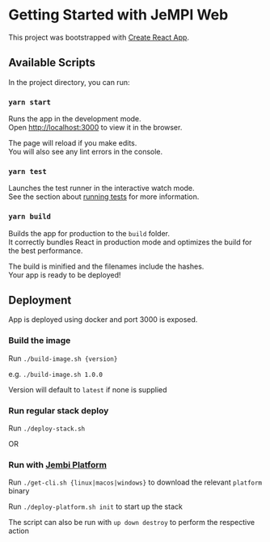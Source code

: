 # Getting Started with JeMPI Web

This project was bootstrapped with [Create React App](https://github.com/facebook/create-react-app).

## Available Scripts

In the project directory, you can run:

### `yarn start`

Runs the app in the development mode.\
Open [http://localhost:3000](http://localhost:3000) to view it in the browser.

The page will reload if you make edits.\
You will also see any lint errors in the console.

### `yarn test`

Launches the test runner in the interactive watch mode.\
See the section about [running tests](https://facebook.github.io/create-react-app/docs/running-tests) for more information.

### `yarn build`

Builds the app for production to the `build` folder.\
It correctly bundles React in production mode and optimizes the build for the best performance.

The build is minified and the filenames include the hashes.\
Your app is ready to be deployed!

## Deployment

App is deployed using docker and port 3000 is exposed.

### Build the image

Run `./build-image.sh {version}`

e.g. `./build-image.sh 1.0.0`

Version will default to `latest` if none is supplied

### Run regular stack deploy

Run `./deploy-stack.sh`

OR

### Run with [Jembi Platform](https://github.com/jembi/platform)

Run `./get-cli.sh {linux|macos|windows}` to download the relevant `platform` binary

Run `./deploy-platform.sh init` to start up the stack

The script can also be run with `up down destroy` to perform the respective action
